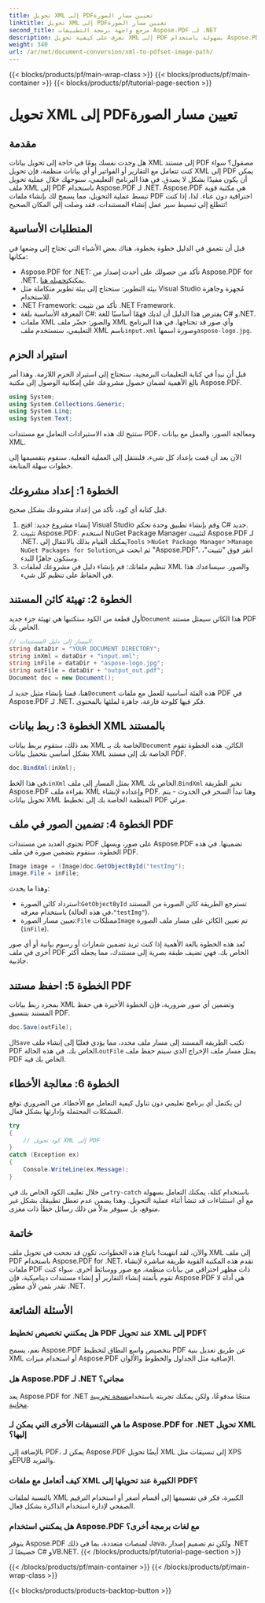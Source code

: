 ```yaml
---
title: تحويل XML إلى PDFتعيين مسار الصورة
linktitle: تحويل XML إلى PDFتعيين مسار الصورة
second_title: مرجع واجهة برمجة التطبيقات Aspose.PDF لـ .NET
description: تعرف على كيفية تحويل XML إلى PDF بسهولة باستخدام Aspose.PDF for .NET. يرشدك هذا الدليل التفصيلي خلال العملية خطوة بخطوة، من الإعداد إلى الإكمال.
weight: 340
url: /ar/net/document-conversion/xml-to-pdfset-image-path/
---
```


{{< blocks/products/pf/main-wrap-class >}}
{{< blocks/products/pf/main-container >}}
{{< blocks/products/pf/tutorial-page-section >}}

# تحويل XML إلى PDFتعيين مسار الصورة

## مقدمة

هل وجدت نفسك يومًا في حاجة إلى تحويل بيانات XML إلى مستند PDF مصقول؟ سواء كنت تتعامل مع التقارير أو الفواتير أو أي بيانات منظمة، فإن تحويل XML إلى PDF يمكن أن يكون مفيدًا بشكل لا يصدق. في هذا البرنامج التعليمي، سنوجهك خلال عملية تحويل ملف XML إلى PDF باستخدام Aspose.PDF لـ .NET. Aspose.PDF هي مكتبة قوية تبسط عملية التحويل، مما يسمح لك بإنشاء ملفات PDF احترافية دون عناء. لذا، إذا كنت تتطلع إلى تبسيط سير عمل إنشاء المستندات، فقد وصلت إلى المكان الصحيح!

## المتطلبات الأساسية

قبل أن نتعمق في الدليل خطوة بخطوة، هناك بعض الأشياء التي تحتاج إلى وضعها في مكانها:

-  Aspose.PDF for .NET: تأكد من حصولك على أحدث إصدار من Aspose.PDF for .NET. يمكنك[تحميله هنا](https://releases.aspose.com/pdf/net/).
- بيئة التطوير: ستحتاج إلى بيئة تطوير متكاملة مثل Visual Studio مُجهزة وجاهزة للاستخدام.
- .NET Framework: تأكد من تثبيت .NET Framework.
- المعرفة الأساسية بلغة C#: يفترض هذا الدليل أن لديك فهمًا أساسيًا للغة C# و.NET.
-  ملفات XML والصور: حضّر ملف XML وأي صور قد تحتاجها. في هذا البرنامج التعليمي، سنستخدم ملف XML باسم`input.xml` وصورة اسمها`aspose-logo.jpg`.

## استيراد الحزم

قبل أن نبدأ في كتابة التعليمات البرمجية، ستحتاج إلى استيراد الحزم اللازمة. وهذا أمر بالغ الأهمية لضمان حصول مشروعك على إمكانية الوصول إلى مكتبة Aspose.PDF.

```csharp
using System;
using System.Collections.Generic;
using System.Linq;
using System.Text;
```

ستتيح لك هذه الاستيرادات التعامل مع مستندات PDF، ومعالجة الصور، والعمل مع بيانات XML.

الآن بعد أن قمت بإعداد كل شيء، فلننتقل إلى العملية الفعلية. سنقوم بتقسيمها إلى خطوات سهلة المتابعة.

## الخطوة 1: إعداد مشروعك

قبل كتابة أي كود، تأكد من إعداد مشروعك بشكل صحيح.

1. إنشاء مشروع جديد: افتح Visual Studio وقم بإنشاء تطبيق وحدة تحكم C# جديد.
2.  تثبيت Aspose.PDF: استخدم NuGet Package Manager لتثبيت Aspose.PDF لـ .NET. يمكنك القيام بذلك بالانتقال إلى`Tools` >`NuGet Package Manager` >`Manage NuGet Packages for Solution`ثم ابحث عن "Aspose.PDF". انقر فوق "تثبيت"، وستكون جاهزًا للبدء.
3. تنظيم ملفاتك: قم بإنشاء دليل في مشروعك لملفات XML والصور. سيساعدك هذا في الحفاظ على تنظيم كل شيء.

## الخطوة 2: تهيئة كائن المستند

 أول قطعة من الكود ستكتبها هي تهيئة جزء جديد`Document` هذا الكائن سيمثل مستند PDF الخاص بك.

```csharp
// المسار إلى دليل المستندات.
string dataDir = "YOUR DOCUMENT DIRECTORY";
string inXml = dataDir + "input.xml";
string inFile = dataDir + "aspose-logo.jpg";
string outFile = dataDir + "output_out.pdf";
Document doc = new Document();
```

 هنا، قمنا بإنشاء مثيل جديد لـ`Document` هذه الفئة أساسية للعمل مع ملفات PDF في Aspose.PDF لـ .NET. فكر فيها كلوحة فارغة، جاهزة لملئها بالمحتوى.

## الخطوة 3: ربط بيانات XML بالمستند

 بعد ذلك، ستقوم بربط بيانات XML الخاصة بك بـ`Document` الكائن. هذه الخطوة تقوم بشكل أساسي بتحميل بيانات XML الخاصة بك إلى مستند PDF.

```csharp
doc.BindXml(inXml);
```

 في هذا الخط،`inXml` يمثل المسار إلى ملف XML الخاص بك.`BindXml` تخبر الطريقة Aspose.PDF بقراءة ملف XML وإعداده لإنشاء PDF. وهنا تبدأ السحر في الحدوث - يتم تحويل بيانات XML المنظمة الخاصة بك إلى تخطيط PDF مرئي.

## الخطوة 4: تضمين الصور في ملف PDF

تحتوي العديد من مستندات PDF على صور، ويسهل Aspose.PDF تضمينها. في هذه الخطوة، سنقوم بتضمين صورة في ملف PDF.

```csharp
Image image = (Image)doc.GetObjectById("testImg");
image.File = inFile;
```

وهذا ما يحدث:

-  استرداد كائن الصورة:`GetObjectById` تسترجع الطريقة كائن الصورة من المستند باستخدام معرفه (في هذه الحالة،`"testImg"`).
-  تعيين مسار الصورة:`File` ممتلكات`Image` تم تعيين الكائن على مسار ملف الصورة (`inFile`).

تُعد هذه الخطوة بالغة الأهمية إذا كنت تريد تضمين شعارات أو رسوم بيانية أو أي صور أخرى في ملف PDF الخاص بك. فهي تضيف طبقة بصرية إلى مستندك، مما يجعله أكثر جاذبية.

## الخطوة 5: احفظ مستند PDF

بمجرد ربط بيانات XML وتضمين أي صور ضرورية، فإن الخطوة الأخيرة هي حفظ المستند بتنسيق PDF.

```csharp
doc.Save(outFile);
```

 ال`Save` تكتب الطريقة المستند إلى مسار ملف محدد، مما يؤدي فعليًا إلى إنشاء ملف PDF الخاص بك. في هذه الحالة،`outFile` يمثل مسار ملف الإخراج الذي سيتم حفظ ملف PDF الخاص بك فيه.

## الخطوة 6: معالجة الأخطاء

لن يكتمل أي برنامج تعليمي دون تناول كيفية التعامل مع الأخطاء. من الضروري توقع المشكلات المحتملة وإدارتها بشكل فعال.

```csharp
try
{
    // كود تحويل XML إلى PDF
}
catch (Exception ex)
{
    Console.WriteLine(ex.Message);
}
```

 من خلال تغليف الكود الخاص بك في`try-catch` باستخدام كتلة، يمكنك التعامل بسهولة مع أي استثناءات قد تنشأ أثناء عملية التحويل. وهذا يضمن عدم تعطل تطبيقك بشكل غير متوقع، بل سيوفر بدلاً من ذلك رسائل خطأ ذات مغزى.

## خاتمة

والآن، لقد انتهيت! باتباع هذه الخطوات، تكون قد نجحت في تحويل ملف XML إلى ملف PDF باستخدام Aspose.PDF for .NET. تقدم هذه المكتبة القوية طريقة مباشرة لإنشاء ملفات PDF ذات مظهر احترافي من بيانات منظمة، مع صور ووسائط أخرى. سواء كنت تقوم بأتمتة إنشاء التقارير أو إنشاء مستندات ديناميكية، فإن Aspose.PDF هي أداة لا تقدر بثمن لأي مطور .NET.

## الأسئلة الشائعة

### هل يمكنني تخصيص تخطيط PDF عند تحويل XML إلى PDF؟
نعم، يسمح Aspose.PDF بتخصيص واسع النطاق لتخطيط PDF عن طريق تعديل بنية XML أو استخدام ميزات Aspose.PDF الإضافية مثل الجداول والخطوط والألوان.

### هل Aspose.PDF لـ .NET مجاني؟
 يعد Aspose.PDF for .NET منتجًا مدفوعًا، ولكن يمكنك تجربته باستخدام[نسخة تجريبية مجانية](https://releases.aspose.com/).

### ما هي التنسيقات الأخرى التي يمكن لـ Aspose.PDF for .NET تحويل XML إليها؟
بالإضافة إلى PDF، يمكن لـ Aspose.PDF أيضًا تحويل XML إلى تنسيقات مثل XPS وEPUB والمزيد.

### كيف أتعامل مع ملفات XML الكبيرة عند تحويلها إلى PDF؟
بالنسبة لملفات XML الكبيرة، فكر في تقسيمها إلى أقسام أصغر أو استخدام الترقيم الصفحي لإدارة استخدام الذاكرة بشكل فعال.

### هل يمكنني استخدام Aspose.PDF مع لغات برمجة أخرى؟
يتوفر Aspose.PDF لمنصات متعددة، بما في ذلك Java، ولكن تم تصميم إصدار .NET خصيصًا لـ C# وVB.NET.
{{< /blocks/products/pf/tutorial-page-section >}}

{{< /blocks/products/pf/main-container >}}
{{< /blocks/products/pf/main-wrap-class >}}

{{< blocks/products/products-backtop-button >}}
